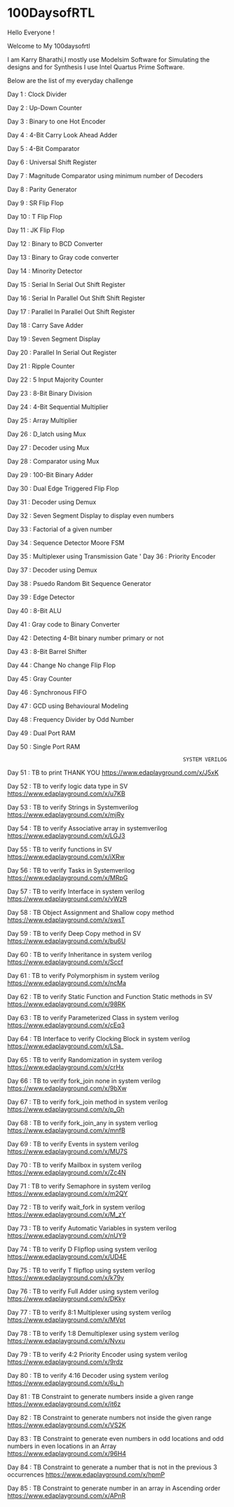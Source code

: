 # 100DaysofRTL
Hello Everyone !

Welcome to My 100daysofrtl

I am Karry Bharathi,I mostly use Modelsim Software for Simulating the designs and for Synthesis I use Intel Quartus Prime Software.

Below are the list of my everyday challenge

Day 1 : Clock Divider

Day 2 : Up-Down Counter

Day 3 : Binary to one Hot Encoder

Day 4 : 4-Bit Carry Look Ahead Adder

Day 5 : 4-Bit Comparator

Day 6 : Universal Shift Register

Day 7 : Magnitude Comparator using minimum number of Decoders

Day 8 : Parity Generator

Day 9 : SR Flip Flop

Day 10 : T Flip Flop

Day 11 : JK Flip Flop

Day 12 : Binary to BCD Converter

Day 13 : Binary to Gray code converter

Day 14 : Minority Detector

Day 15 : Serial In Serial Out Shift Register

Day 16 : Serial In Parallel Out Shift Shift Register

Day 17 : Parallel In Parallel Out Shift Register

Day 18 : Carry Save Adder

Day 19 : Seven Segment Display

Day 20 : Parallel In Serial Out Register

Day 21 : Ripple Counter

Day 22 : 5 Input Majority Counter

Day 23 : 8-Bit Binary Division

Day 24 : 4-Bit Sequential Multiplier

Day 25 : Array Multiplier

Day 26 : D_latch using Mux

Day 27 : Decoder using Mux

Day 28 : Comparator using Mux

Day 29 : 100-Bit Binary Adder

Day 30 : Dual Edge Triggered Flip Flop

Day 31 : Decoder using Demux

Day 32 : Seven Segment Display to display even numbers

Day 33 : Factorial of a given number

Day 34 : Sequence Detector Moore FSM

Day 35 : Multiplexer using Transmission Gate 
'
Day 36 : Priority Encoder

Day 37 : Decoder using Demux

Day 38 : Psuedo Random Bit Sequence Generator 

Day 39 : Edge Detector

Day 40 : 8-Bit ALU

Day 41 : Gray code to Binary Converter

Day 42 : Detecting 4-Bit binary number primary or not

Day 43 : 8-Bit Barrel Shifter

Day 44 : Change No change Flip Flop

Day 45 : Gray Counter

Day 46 : Synchronous FIFO

Day 47 : GCD using Behavioural Modeling

Day 48 : Frequency Divider by Odd Number

Day 49 : Dual Port RAM

Day 50 : Single Port RAM

 
                                                            SYSTEM VERILOG 

Day 51 : TB to print THANK YOU https://www.edaplayground.com/x/J5xK

Day 52 : TB to verify logic data type in SV https://www.edaplayground.com/x/u7KB

Day 53 : TB to verify Strings in Systemverilog https://www.edaplayground.com/x/mjRy

Day 54 : TB to verify Associative array in systemverilog https://www.edaplayground.com/x/LGJ3

Day 55 : TB to verify functions in SV https://www.edaplayground.com/x/iXRw

Day 56 : TB to verify Tasks in Systemverilog https://www.edaplayground.com/x/MRpG

Day 57 : TB to verify Interface in system verilog https://www.edaplayground.com/x/vWzR

Day 58 : TB Object Assignment and Shallow copy method https://www.edaplayground.com/x/swsT

Day 59 : TB to verify Deep Copy method in SV https://www.edaplayground.com/x/bu6U

Day 60 : TB to verify Inheritance in system verilog https://www.edaplayground.com/x/Sccf

Day 61 : TB to verify Polymorphism in system verilog https://www.edaplayground.com/x/ncMa

Day 62 : TB to verify Static Function and Function Static methods in SV https://www.edaplayground.com/x/98RK

Day 63 : TB to verify Parameterized Class in system verilog https://www.edaplayground.com/x/cEq3

Day 64 : TB Interface to verify Clocking Block in system verilog https://www.edaplayground.com/x/LSa_

Day 65 : TB to verify Randomization in system verilog https://www.edaplayground.com/x/crHx

Day 66 : TB to verify fork_join none in system verilog https://www.edaplayground.com/x/9bXw

Day 67 : TB to verify fork_join method in system verilog https://www.edaplayground.com/x/p_Gh

Day 68 : TB to verify fork_join_any in system verliog https://www.edaplayground.com/x/mnfB

Day 69 : TB to verify Events in system verilog https://www.edaplayground.com/x/MU7S

Day 70 : TB to verify Mailbox in system verilog https://www.edaplayground.com/x/Zc4N

Day 71 : TB to verify Semaphore in system verilog https://www.edaplayground.com/x/m2QY

Day 72 : TB to verify wait_fork in system verilog https://www.edaplayground.com/x/M_zY

Day 73 : TB to verify Automatic Variables in system verilog https://www.edaplayground.com/x/nUY9

Day 74 : TB to verify D Flipflop using system verilog https://www.edaplayground.com/x/UD4E

Day 75 : TB to verify T flipflop using system verilog https://www.edaplayground.com/x/k79y

Day 76 : TB to verify Full Adder using system verilog https://www.edaplayground.com/x/DKky

Day 77 : TB to verify 8:1 Multiplexer using system verilog https://www.edaplayground.com/x/MVpt

Day 78 : TB to verify 1:8 Demultiplexer using system verilog https://www.edaplayground.com/x/Nvxu

Day 79 : TB to verify 4:2 Priority Encoder using system verilog https://www.edaplayground.com/x/9rdz

Day 80 : TB to verify 4:16 Decoder using system verilog https://www.edaplayground.com/x/6u_h

Day 81 : TB Constraint to generate numbers inside a given range https://www.edaplayground.com/x/it6z

Day 82 : TB Constraint to generate numbers not inside the given range https://www.edaplayground.com/x/VS2K

Day 83 : TB Constraint to generate even numbers in odd locations and odd numbers in even locations in an Array https://www.edaplayground.com/x/96H4

Day 84 : TB Constraint to generate a number that is not in the previous 3 occurrences https://www.edaplayground.com/x/hpmP

Day 85 : TB Constraint to generate number in an array in Ascending order https://www.edaplayground.com/x/APnR






                                                               







